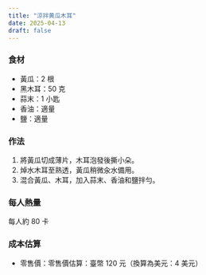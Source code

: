 ```yaml
---
title: "涼拌黄瓜木耳"
date: 2025-04-13
draft: false
---
```


### 食材

- 黃瓜：2 根
- 黑木耳：50 克
- 蒜末：1 小匙
- 香油：適量
- 鹽：適量

### 作法

1. 將黃瓜切成薄片，木耳泡發後撕小朵。
2. 焯水木耳至熟透，黃瓜稍微汆水備用。
3. 混合黃瓜、木耳，加入蒜末、香油和鹽拌勻。

### 每人熱量  
每人約 80 卡

### 成本估算
- 零售價：零售價估算：臺幣 120 元（換算為美元：4 美元）
